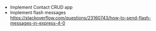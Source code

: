 - Implement Contact CRUD app
- Implement flash messages https://stackoverflow.com/questions/23160743/how-to-send-flash-messages-in-express-4-0
